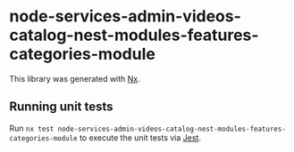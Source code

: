 # node-services-admin-videos-catalog-nest-modules-features-categories-module

This library was generated with [Nx](https://nx.dev).

## Running unit tests

Run `nx test node-services-admin-videos-catalog-nest-modules-features-categories-module` to execute the unit tests via [Jest](https://jestjs.io).
